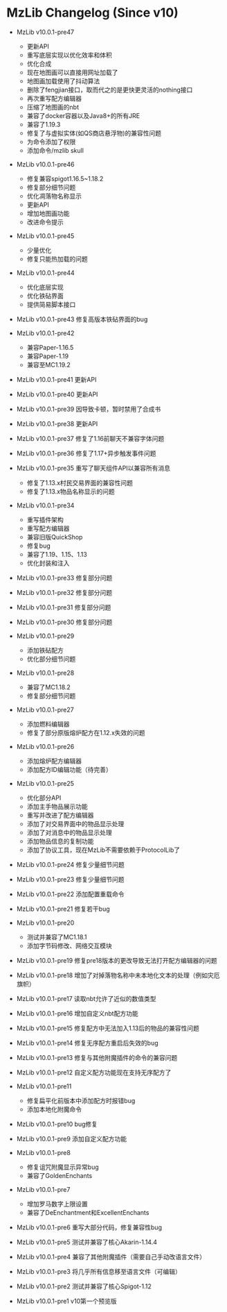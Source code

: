 # MzLib Changelog (Since v10)

- MzLib v10.0.1-pre47
  - 更新API
  - 重写底层实现以优化效率和体积
  - 优化合成
  - 现在地图画可以直接用网址加载了
  - 地图画加载使用了抖动算法
  - 删除了fengjian接口，取而代之的是更快更灵活的nothing接口
  - 再次重写配方编辑器
  - 压缩了地图画的nbt
  - 兼容了docker容器以及Java8+的所有JRE
  - 兼容了1.19.3
  - 修复了与虚拟实体(如QS商店悬浮物)的兼容性问题
  - 为命令添加了权限
  - 添加命令/mzlib skull

- MzLib v10.0.1-pre46
  - 修复兼容spigot1.16.5~1.18.2
  - 修复部分细节问题
  - 优化凋落物名称显示
  - 更新API
  - 增加地图画功能
  - 改进命令提示

- MzLib v10.0.1-pre45
  - 少量优化
  - 修复只能热加载的问题

- MzLib v10.0.1-pre44  
  - 优化底层实现
  - 优化铁砧界面
  - 提供简易脚本接口

- MzLib v10.0.1-pre43  修复高版本铁砧界面的bug

- MzLib v10.0.1-pre42
  - 兼容Paper-1.16.5
  - 兼容Paper-1.19
  - 兼容至MC1.19.2

- MzLib v10.0.1-pre41  更新API
- MzLib v10.0.1-pre40  更新API
- MzLib v10.0.1-pre39  因导致卡顿，暂时禁用了合成书
- MzLib v10.0.1-pre38  更新API
- MzLib v10.0.1-pre37  修复了1.16前聊天不兼容字体问题
- MzLib v10.0.1-pre36  修复了1.17+异步触发事件问题

- MzLib v10.0.1-pre35  重写了聊天组件API以兼容所有消息
  - 修复了1.13.x村民交易界面的兼容性问题
  - 修复了1.13.x物品名称显示的问题

- MzLib v10.0.1-pre34
  - 重写插件架构
  - 重写配方编辑器
  - 兼容旧版QuickShop
  - 修复bug
  - 兼容了1.19、1.15、1.13
  - 优化封装和注入

- MzLib v10.0.1-pre33  修复部分问题
- MzLib v10.0.1-pre32  修复部分问题
- MzLib v10.0.1-pre31  修复部分问题
- MzLib v10.0.1-pre30  修复部分问题

- MzLib v10.0.1-pre29  
  - 添加铁砧配方
  - 优化部分细节问题

- MzLib v10.0.1-pre28  
  - 兼容了MC1.18.2
  - 修复部分细节问题
 
- MzLib v10.0.1-pre27
  - 添加燃料编辑器
  - 修复了部分原版熔炉配方在1.12.x失效的问题

- MzLib v10.0.1-pre26  
  - 添加熔炉配方编辑器
  - 添加配方ID编辑功能（待完善）

- MzLib v10.0.1-pre25
  - 优化部分API
  - 添加主手物品展示功能
  - 重写并改进了配方编辑器
  - 添加了对交易界面中的物品显示处理
  - 添加了对消息中的物品显示处理
  - 添加物品信息的复制功能
  - 添加了协议工具，现在MzLib不需要依赖于ProtocolLib了

- MzLib v10.0.1-pre24  修复少量细节问题
- MzLib v10.0.1-pre23  修复少量细节问题
- MzLib v10.0.1-pre22  添加配置重载命令
- MzLib v10.0.1-pre21  修复若干bug

- MzLib v10.0.1-pre20
  - 测试并兼容了MC1.18.1
  - 添加字节码修改、网络交互模块

- MzLib v10.0.1-pre19  修复pre18版本的更改导致无法打开配方编辑器的问题
- MzLib v10.0.1-pre18  增加了对掉落物名称中未本地化文本的处理（例如灾厄旗帜）
- MzLib v10.0.1-pre17  读取nbt允许了近似的数值类型
- MzLib v10.0.1-pre16  增加自定义nbt配方功能
- MzLib v10.0.1-pre15  修复配方中无法加入1.13后的物品的兼容性问题
- MzLib v10.0.1-pre14  修复无序配方重启后失效的bug
- MzLib v10.0.1-pre13  修复与其他附魔插件的命令的兼容问题
- MzLib v10.0.1-pre12  自定义配方功能现在支持无序配方了

- MzLib v10.0.1-pre11
  - 修复扁平化前版本中添加配方时报错bug
  - 添加本地化附魔命令

- MzLib v10.0.1-pre10  bug修复
- MzLib v10.0.1-pre9  添加自定义配方功能

- MzLib v10.0.1-pre8
  - 修复诅咒附魔显示异常bug
  - 兼容了GoldenEnchants

- MzLib v10.0.1-pre7  
  - 增加罗马数字上限设置
  - 兼容了DeEnchantment和ExcellentEnchants

- MzLib v10.0.1-pre6  重写大部分代码，修复兼容性bug
- MzLib v10.0.1-pre5  测试并兼容了核心Akarin-1.14.4
- MzLib v10.0.1-pre4  兼容了其他附魔插件（需要自己手动改语言文件）
- MzLib v10.0.1-pre3  将几乎所有信息移至语言文件（可编辑）
- MzLib v10.0.1-pre2  测试并兼容了核心Spigot-1.12
- MzLib v10.0.1-pre1  v10第一个预览版
